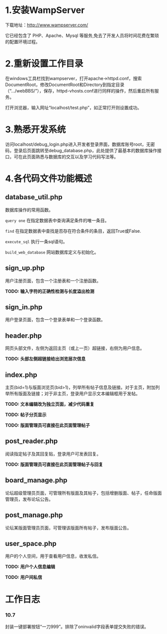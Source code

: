 # 1.安装WampServer
下载地址：http://www.wampserver.com/

它已经包含了 PHP、Apache、Mysql 等服务,免去了开发人员将时间花费在繁琐的配置环境过程。

# 2.重新设置工作目录
在windows工具栏找到wampserver，打开apache→httpd.conf，搜索DocumentRoot，修改DocumentRoot和Directory到指定目录（“…/webBBS/”），保存，httpd-vhosts.conf进行同样的操作，然后重启所有服务。

打开浏览器，输入网址“localhost/test.php”，如正常打开则设置成功。

# 3.熟悉开发系统
访问localhost/debug_login.php进入开发者登录界面，数据库账号root，无密码，登录后页面跳转至debug_database.php，此处提供了最基本的数据库操作接口，可在此页面熟悉与数据库的交互以及学习代码写法等。

# 4.各代码文件功能概述
## database_util.php
数据库操作的常用函数。

```query one``` 在指定数据表中查询满足条件的唯一条目。

```find``` 在指定数据表中查找是否存在符合条件的条目，返回True或False.

```execute_sql``` 执行一条sql语句。

```build_web_database``` 网站数据库定义与初始化。

## sign_up.php
用户注册页面，包含一个注册表和一个注册函数。

**TODO: 输入字符的正确性检测与长度溢出检测**

## sign_in.php
用户登录页面，包含一个登录表单和一个登录函数。

## header.php
网页头部文件，左侧为返回主页（或上一页）超链接，右侧为用户信息。

**TODO: 头部左侧超链接给出浏览层次信息**

## index.php
主页(bid=1)与版面浏览页(bid>1)，列举所有帖子信息及链接。对于主页，附加列举所有版面及链接；对于非主页，登录用户显示文本编辑框用于发帖。

**TODO: 文本编辑改为独立页面，减少代码重复**

**TODO: 帖子分页显示**

**TODO: 版面管理员可直接在此页面管理帖子**

## post_reader.php
阅读指定帖子及其回复贴，登录用户可发表回复。

**TODO: 版面管理员可直接在此页面管理帖子与回复**

## board_manage.php
论坛超级管理员页面，可管理所有版面及其帖子，包括增删版面、帖子，任命版面管理员，发布论坛公告。

## post_manage.php
论坛某版面管理员页面，可管理该版面所有帖子，发布版面公告。

## user_space.php
用户的个人空间，用于查看用户信息，收发私信。

**TODO: 用户个人信息编辑**

**TODO: 用户间私信**

# 工作日志
### 10.7 ###
封装一键部署按钮“一刀999”。排除了oninvalid字段表单提交失败的错误。
